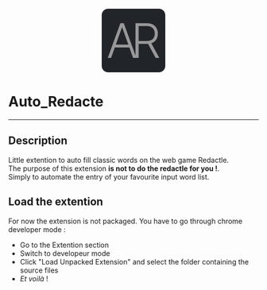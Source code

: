 <p align="center">
  <img src="icons/Logo128.png" alt="Sublime's custom image"/>
</p>

# Auto_Redacte

---

## Description

Little extention to auto fill classic words on the web game Redactle.  
The purpose of this extension __is not to do the redactle for you !__.  
Simply to automate the entry of your favourite input word list.
  
## Load the extention

For now the extension is not packaged. You have to go through chrome developer mode :

- Go to the Extention section
- Switch to developeur mode
- Click "Load Unpacked Extension" and select the folder containing the source files
- _Et voilà_ !
